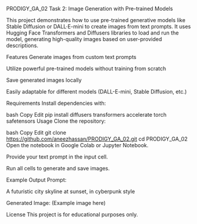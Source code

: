 PRODIGY_GA_02
Task 2: Image Generation with Pre-trained Models

This project demonstrates how to use pre-trained generative models like Stable Diffusion or DALL·E-mini to create images from text prompts.
It uses Hugging Face Transformers and Diffusers libraries to load and run the model, generating high-quality images based on user-provided descriptions.

Features
Generate images from custom text prompts

Utilize powerful pre-trained models without training from scratch

Save generated images locally

Easily adaptable for different models (DALL-E-mini, Stable Diffusion, etc.)

Requirements
Install dependencies with:

bash
Copy
Edit
pip install diffusers transformers accelerate torch safetensors
Usage
Clone the repository:

bash
Copy
Edit
git clone https://github.com/aneezhassan/PRODIGY_GA_02.git
cd PRODIGY_GA_02
Open the notebook in Google Colab or Jupyter Notebook.

Provide your text prompt in the input cell.

Run all cells to generate and save images.

Example Output
Prompt:

A futuristic city skyline at sunset, in cyberpunk style

Generated Image:
(Example image here)

License
This project is for educational purposes only.

